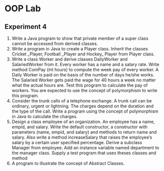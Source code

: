 # OOP Lab
## Experiment 4
1. Write a Java program to show that private member of a super class cannot be accessed from derived classes.
2. Write a program in Java to create a Player class. Inherit the classes Cricket \_Player, Football \_Player and Hockey\_ Player from Player class.
3. Write a class Worker and derive classes DailyWorker and SalariedWorker from it. Every worker has a name and a salary rate. Write method ComPay (int hours) to compute the week pay of every worker. A Daily Worker is paid on the basis of the number of days he/she works. The Salaried
Worker gets paid the wage for 40 hours a week no matter what the actual hours are. Test this program to calculate the pay of workers. You are expected to use the concept of polymorphism to write this program.
4. Consider the trunk calls of a telephone exchange. A trunk call can be ordinary, urgent or lightning. The charges depend on the duration and the type of the call. Write a program using the concept of polymorphism in Java to calculate the charges.
5. Design a class employee of an organization. An employee has a name, empid, and salary. Write the default constructor, a constructor with parameters (name, empid, and salary) and methods to return name and salary. Also write a method increaseSalary that raises the employee’s salary by a certain user specified percentage. Derive a subclass Manager from employee. Add an instance variable named department to the manager class. Supply a test program that uses theses classes and method
6. A program to illustrate the concept of Abstract Classes.
